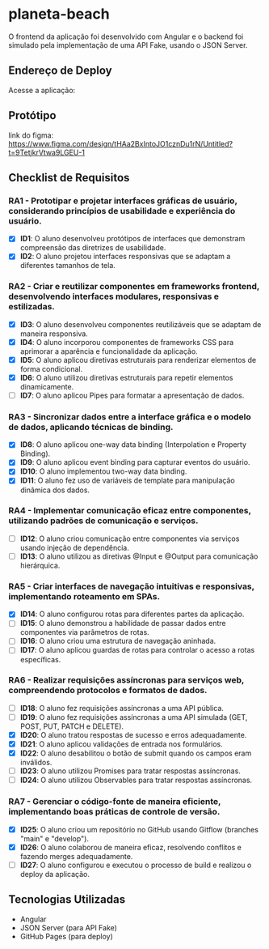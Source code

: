 # planeta-beach

O frontend da aplicação foi desenvolvido com Angular e o backend foi simulado pela implementação de uma API Fake, usando o JSON Server.

## Endereço de Deploy

Acesse a aplicação: 

## Protótipo
link do figma: https://www.figma.com/design/tHAa2BxIntoJO1cznDu1rN/Untitled?t=9TetjkrVtwa9LGEU-1


## Checklist de Requisitos

### RA1 - Prototipar e projetar interfaces gráficas de usuário, considerando princípios de usabilidade e experiência do usuário.
- [x] **ID1**: O aluno desenvolveu protótipos de interfaces que demonstram compreensão das diretrizes de usabilidade.
- [x] **ID2**: O aluno projetou interfaces responsivas que se adaptam a diferentes tamanhos de tela.

### RA2 - Criar e reutilizar componentes em frameworks frontend, desenvolvendo interfaces modulares, responsivas e estilizadas.
- [x] **ID3**: O aluno desenvolveu componentes reutilizáveis que se adaptam de maneira responsiva.
- [x] **ID4**: O aluno incorporou componentes de frameworks CSS para aprimorar a aparência e funcionalidade da aplicação.
- [x] **ID5**: O aluno aplicou diretivas estruturais para renderizar elementos de forma condicional.
- [x] **ID6**: O aluno utilizou diretivas estruturais para repetir elementos dinamicamente.
- [ ] **ID7**: O aluno aplicou Pipes para formatar a apresentação de dados.

### RA3 - Sincronizar dados entre a interface gráfica e o modelo de dados, aplicando técnicas de binding.
- [x] **ID8**: O aluno aplicou one-way data binding (Interpolation e Property Binding).
- [x] **ID9**: O aluno aplicou event binding para capturar eventos do usuário.
- [x] **ID10**: O aluno implementou two-way data binding.
- [x] **ID11**: O aluno fez uso de variáveis de template para manipulação dinâmica dos dados.

### RA4 - Implementar comunicação eficaz entre componentes, utilizando padrões de comunicação e serviços.
- [ ] **ID12**: O aluno criou comunicação entre componentes via serviços usando injeção de dependência.
- [ ] **ID13**: O aluno utilizou as diretivas @Input e @Output para comunicação hierárquica.

### RA5 - Criar interfaces de navegação intuitivas e responsivas, implementando roteamento em SPAs.
- [x] **ID14**: O aluno configurou rotas para diferentes partes da aplicação.
- [ ] **ID15**: O aluno demonstrou a habilidade de passar dados entre componentes via parâmetros de rotas.
- [ ] **ID16**: O aluno criou uma estrutura de navegação aninhada.
- [ ] **ID17**: O aluno aplicou guardas de rotas para controlar o acesso a rotas específicas.

### RA6 - Realizar requisições assíncronas para serviços web, compreendendo protocolos e formatos de dados.
- [ ] **ID18**: O aluno fez requisições assíncronas a uma API pública.
- [ ] **ID19**: O aluno fez requisições assíncronas a uma API simulada (GET, POST, PUT, PATCH e DELETE).
- [x] **ID20**: O aluno tratou respostas de sucesso e erros adequadamente.
- [x] **ID21**: O aluno aplicou validações de entrada nos formulários.
- [x] **ID22**: O aluno desabilitou o botão de submit quando os campos eram inválidos.
- [ ] **ID23**: O aluno utilizou Promises para tratar respostas assíncronas.
- [ ] **ID24**: O aluno utilizou Observables para tratar respostas assíncronas.

### RA7 - Gerenciar o código-fonte de maneira eficiente, implementando boas práticas de controle de versão.
- [x] **ID25**: O aluno criou um repositório no GitHub usando Gitflow (branches "main" e "develop").
- [x] **ID26**: O aluno colaborou de maneira eficaz, resolvendo conflitos e fazendo merges adequadamente.
- [ ] **ID27**: O aluno configurou e executou o processo de build e realizou o deploy da aplicação.

## Tecnologias Utilizadas
- Angular
- JSON Server (para API Fake)
- GitHub Pages (para deploy)


